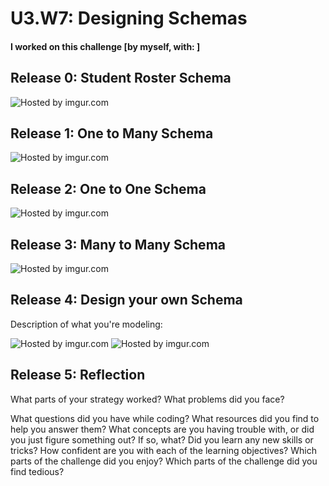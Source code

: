# U3.W7: Designing Schemas


#### I worked on this challenge [by myself, with: ]


## Release 0: Student Roster Schema
<!-- display your image inline here -->
<img src="http://i.imgur.com/ms6FerG.jpg" title="Hosted by imgur.com"/>

## Release 1: One to Many Schema
<!-- display your image inline here -->
<img src="http://i.imgur.com/l5xbOU5.jpg" title="Hosted by imgur.com"/>

## Release 2: One to One Schema
<!-- display your image inline here -->
<img src="http://i.imgur.com/JY8NfRw.jpg" title="Hosted by imgur.com"/>

## Release 3: Many to Many Schema
<!-- display your image inline here -->
<img src="http://i.imgur.com/GvURacA.jpg" title="Hosted by imgur.com"/>

## Release 4: Design your own Schema
Description of what you're modeling: 

<!-- display your one-to-one image inline here -->
<img src="http://i.imgur.com/qGBBKwm.jpg" title="Hosted by imgur.com"/>
<!-- display your many-to-many image inline here -->
<img src="http://i.imgur.com/QMNfbFo.jpg" title="Hosted by imgur.com"/>

## Release 5: Reflection

What parts of your strategy worked? What problems did you face?



What questions did you have while coding? What resources did you find to help you answer them?
What concepts are you having trouble with, or did you just figure something out? If so, what?
Did you learn any new skills or tricks?
How confident are you with each of the learning objectives?
Which parts of the challenge did you enjoy?
Which parts of the challenge did you find tedious?